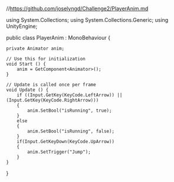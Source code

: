 //https://github.com/joselyngd/Challenge2/PlayerAnim.md

using System.Collections;
using System.Collections.Generic;
using UnityEngine;

public class PlayerAnim : MonoBehaviour {

    private Animator anim;

	// Use this for initialization
	void Start () {
        anim = GetComponent<Animator>();
	}
	
	// Update is called once per frame
	void Update () {
        if ((Input.GetKey(KeyCode.LeftArrow)) || (Input.GetKey(KeyCode.RightArrow)))
        {
            anim.SetBool("isRunning", true);
        }
        else
        {
            anim.SetBool("isRunning", false);
        }
        if(Input.GetKeyDown(KeyCode.UpArrow))
        {
            anim.SetTrigger("Jump");
        }
	}
}
